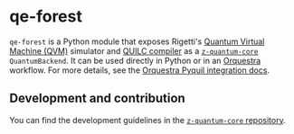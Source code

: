 # qe-forest

`qe-forest` is a Python module that exposes Rigetti's [Quantum Virtual Machine (QVM)](https://github.com/rigetti/qvm) simulator and [QUILC compiler](https://github.com/rigetti/quilc) as a [`z-quantum-core`](https://github.com/zapatacomputing/z-quantum-core/blob/master/src/python/orquestra/core/interfaces/backend.py) `QuantumBackend`.
It can be used directly in Python or in an [Orquestra](https://www.orquestra.io) workflow.
For more details, see the [Orquestra Pyquil integration docs](http://docs.orquestra.io/other-resources/framework-integrations/pyquil/).

## Development and contribution

You can find the development guidelines in the [`z-quantum-core` repository](https://github.com/zapatacomputing/z-quantum-core).
